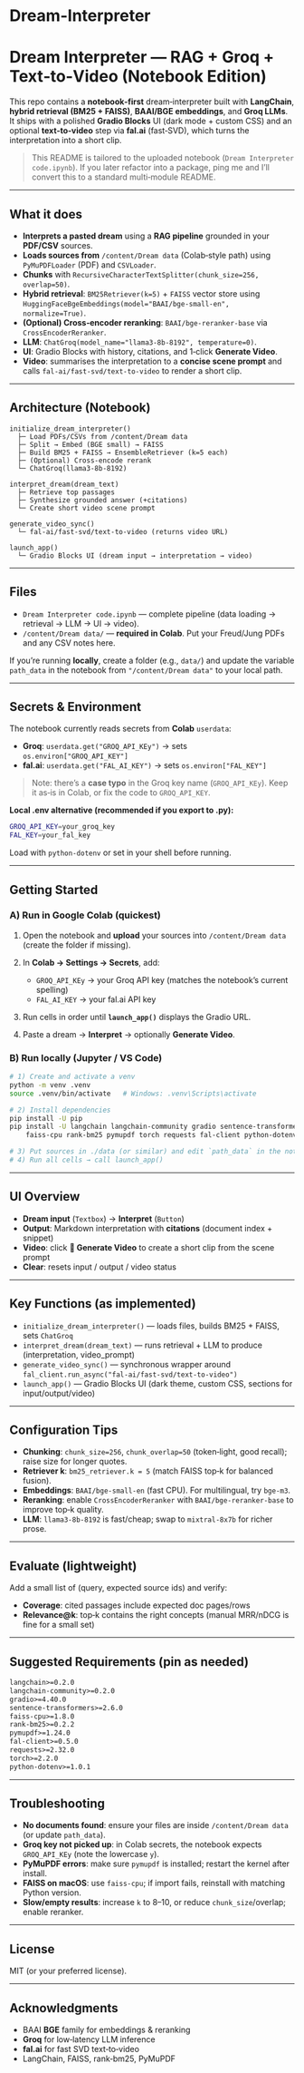 # Dream-Interpreter

#  Dream Interpreter — RAG + Groq + Text‑to‑Video (Notebook Edition)

This repo contains a **notebook‑first** dream‑interpreter built with **LangChain**, **hybrid retrieval (BM25 + FAISS)**, **BAAI/BGE embeddings**, and **Groq LLMs**. It ships with a polished **Gradio Blocks** UI (dark mode + custom CSS) and an optional **text‑to‑video** step via **fal.ai** (fast‑SVD), which turns the interpretation into a short clip.

> This README is tailored to the uploaded notebook (`Dream Interpreter code.ipynb`). If you later refactor into a package, ping me and I’ll convert this to a standard multi‑module README.

---

## What it does

* **Interprets a pasted dream** using a **RAG pipeline** grounded in your **PDF/CSV** sources.
* **Loads sources from** `/content/Dream data` (Colab‑style path) using `PyMuPDFLoader` (PDF) and `CSVLoader`.
* **Chunks** with `RecursiveCharacterTextSplitter(chunk_size=256, overlap=50)`.
* **Hybrid retrieval**: `BM25Retriever(k=5)` + `FAISS` vector store using `HuggingFaceBgeEmbeddings(model="BAAI/bge-small-en", normalize=True)`.
* **(Optional) Cross‑encoder reranking**: `BAAI/bge-reranker-base` via `CrossEncoderReranker`.
* **LLM**: `ChatGroq(model_name="llama3-8b-8192", temperature=0)`.
* **UI**: Gradio Blocks with history, citations, and 1‑click **Generate Video**.
* **Video**: summarises the interpretation to a **concise scene prompt** and calls `fal-ai/fast-svd/text-to-video` to render a short clip.

---

## Architecture (Notebook)

```
initialize_dream_interpreter()
  ├─ Load PDFs/CSVs from /content/Dream data
  ├─ Split → Embed (BGE small) → FAISS
  ├─ Build BM25 + FAISS → EnsembleRetriever (k=5 each)
  ├─ (Optional) Cross‑encode rerank
  └─ ChatGroq(llama3-8b-8192)

interpret_dream(dream_text)
  ├─ Retrieve top passages
  ├─ Synthesize grounded answer (+citations)
  └─ Create short video scene prompt

generate_video_sync()
  └─ fal-ai/fast-svd/text-to-video (returns video URL)

launch_app()
  └─ Gradio Blocks UI (dream input → interpretation → video)
```

---

## Files

* `Dream Interpreter code.ipynb` — complete pipeline (data loading → retrieval → LLM → UI → video).
* `/content/Dream data/` — **required in Colab**. Put your Freud/Jung PDFs and any CSV notes here.

 If you’re running **locally**, create a folder (e.g., `data/`) and update the variable `path_data` in the notebook from `"/content/Dream data"` to your local path.

---

## Secrets & Environment

The notebook currently reads secrets from **Colab** `userdata`:

* **Groq**: `userdata.get("GROQ_API_KEy")` → sets `os.environ["GROQ_API_KEY"]`
* **fal.ai**: `userdata.get("FAL_AI_KEY")` → sets `os.environ["FAL_KEY"]`

> Note: there’s a **case typo** in the Groq key name (`GROQ_API_KEy`). Keep it as‑is in Colab, or fix the code to `GROQ_API_KEY`.

**Local .env alternative (recommended if you export to .py):**

```bash
GROQ_API_KEY=your_groq_key
FAL_KEY=your_fal_key
```

Load with `python-dotenv` or set in your shell before running.

---

## Getting Started

### A) Run in Google Colab (quickest)

1. Open the notebook and **upload** your sources into `/content/Dream data` (create the folder if missing).
2. In **Colab → Settings → Secrets**, add:

   * `GROQ_API_KEy` → your Groq API key (matches the notebook’s current spelling)
   * `FAL_AI_KEY` → your fal.ai API key
3. Run cells in order until **`launch_app()`** displays the Gradio URL.
4. Paste a dream → **Interpret** → optionally **Generate Video**.

### B) Run locally (Jupyter / VS Code)

```bash
# 1) Create and activate a venv
python -m venv .venv
source .venv/bin/activate   # Windows: .venv\Scripts\activate

# 2) Install dependencies
pip install -U pip
pip install -U langchain langchain-community gradio sentence-transformers \
    faiss-cpu rank-bm25 pymupdf torch requests fal-client python-dotenv

# 3) Put sources in ./data (or similar) and edit `path_data` in the notebook
# 4) Run all cells → call launch_app()
```

---

## UI Overview

* **Dream input** (`Textbox`) → **Interpret** (`Button`)
* **Output**: Markdown interpretation with **citations** (document index + snippet)
* **Video**: click **🎥 Generate Video** to create a short clip from the scene prompt
* **Clear**: resets input / output / video status

---

## Key Functions (as implemented)

* `initialize_dream_interpreter()` — loads files, builds BM25 + FAISS, sets `ChatGroq`
* `interpret_dream(dream_text)` — runs retrieval + LLM to produce (interpretation, video\_prompt)
* `generate_video_sync()` — synchronous wrapper around `fal_client.run_async("fal-ai/fast-svd/text-to-video")`
* `launch_app()` — Gradio Blocks UI (dark theme, custom CSS, sections for input/output/video)

---

## Configuration Tips

* **Chunking**: `chunk_size=256`, `chunk_overlap=50` (token‑light, good recall); raise size for longer quotes.
* **Retriever k**: `bm25_retriever.k = 5` (match FAISS top‑k for balanced fusion).
* **Embeddings**: `BAAI/bge-small-en` (fast CPU). For multilingual, try `bge-m3`.
* **Reranking**: enable `CrossEncoderReranker` with `BAAI/bge-reranker-base` to improve top‑k quality.
* **LLM**: `llama3-8b-8192` is fast/cheap; swap to `mixtral-8x7b` for richer prose.

---

##  Evaluate (lightweight)

Add a small list of (query, expected source ids) and verify:

* **Coverage**: cited passages include expected doc pages/rows
* **Relevance\@k**: top‑k contains the right concepts (manual MRR/nDCG is fine for a small set)

---

##  Suggested Requirements (pin as needed)

```txt
langchain>=0.2.0
langchain-community>=0.2.0
gradio>=4.40.0
sentence-transformers>=2.6.0
faiss-cpu>=1.8.0
rank-bm25>=0.2.2
pymupdf>=1.24.0
fal-client>=0.5.0
requests>=2.32.0
torch>=2.2.0
python-dotenv>=1.0.1
```

---

##  Troubleshooting

* **No documents found**: ensure your files are inside `/content/Dream data` (or update `path_data`).
* **Groq key not picked up**: in Colab secrets, the notebook expects `GROQ_API_KEy` (note the lowercase `y`).
* **PyMuPDF errors**: make sure `pymupdf` is installed; restart the kernel after install.
* **FAISS on macOS**: use `faiss-cpu`; if import fails, reinstall with matching Python version.
* **Slow/empty results**: increase `k` to 8–10, or reduce `chunk_size`/overlap; enable reranker.

---

##  License

MIT (or your preferred license).

---

##  Acknowledgments

* BAAI **BGE** family for embeddings & reranking
* **Groq** for low‑latency LLM inference
* **fal.ai** for fast SVD text‑to‑video
* LangChain, FAISS, rank‑bm25, PyMuPDF
